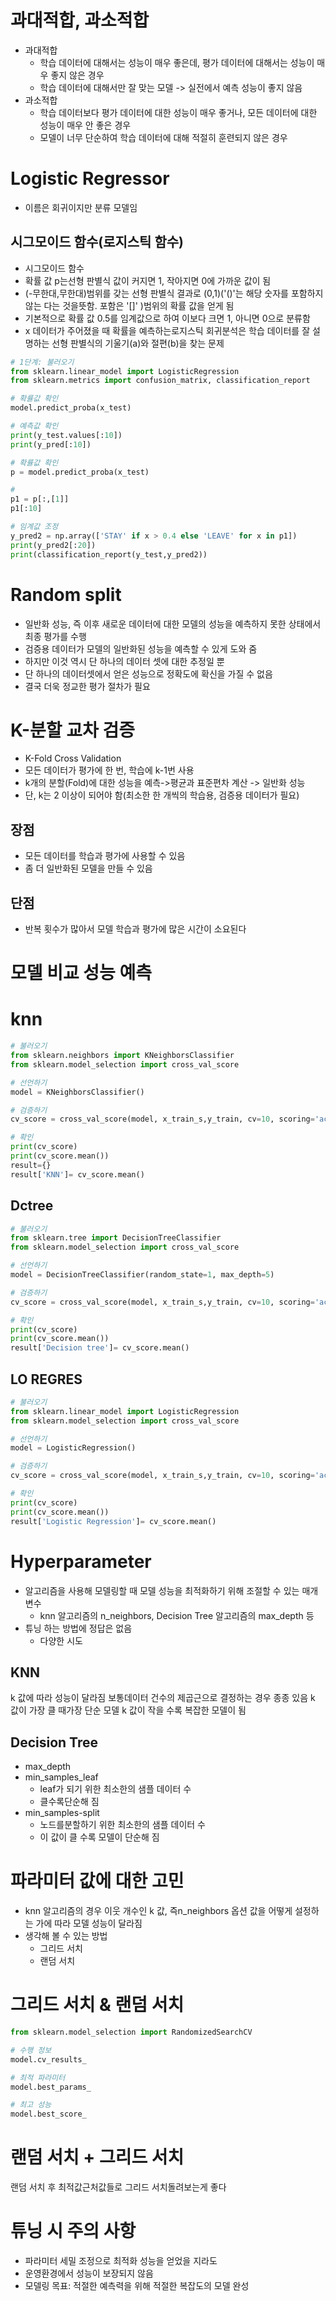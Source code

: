 
# 과대적합, 과소적합
- 과대적합
	- 학습 데이터에 대해서는 성능이 매우 좋은데, 평가 데이터에 대해서는 성능이 매우 좋지 않은 경우
	- 학습 데이터에 대해서만 잘 맞는 모델 -> 실전에서 예측 성능이 좋지 않음
- 과소적합
	- 학습 데이터보다 평가 데이터에 대한 성능이 매우 좋거나, 모든 데이터에 대한 성능이 매우 안 좋은 경우
	- 모델이 너무 단순하여 학습 데이터에 대해 적절히 훈련되지 않은 경우

# Logistic Regressor
- 이름은 회귀이지만 분류 모델임

## 시그모이드 함수(로지스틱 함수)
- 시그모이드 함수
- 확률 값 p는선형 판별식 값이 커지면 1, 작아지면 0에 가까운 값이 됨
- (-무한대,무한대)범위를 갖는 선형 판별식 결과로 (0,1)('()'는 해당 숫자를 포함하지 않는 다는 것을뜻함. 포함은 '\[]' )범위의 확률 값을 얻게 됨
- 기본적으로 확률 값 0.5를 임계값으로 하여 이보다 크면 1, 아니면 0으로 분류함
- x 데이터가 주어졌을 때 확률을 예측하는로지스틱 회귀분석은 학습 데이터를 잘 설명하는 선형 판별식의 기울기(a)와 절편(b)을 찾는 문제

```python
# 1단계: 불러오기
from sklearn.linear_model import LogisticRegression
from sklearn.metrics import confusion_matrix, classification_report
```

```python
# 확률값 확인
model.predict_proba(x_test)
```

```python
# 예측값 확인
print(y_test.values[:10])
print(y_pred[:10])

# 확률값 확인
p = model.predict_proba(x_test)

# 
p1 = p[:,[1]]
p1[:10]

# 임계값 조정
y_pred2 = np.array(['STAY' if x > 0.4 else 'LEAVE' for x in p1])
print(y_pred2[:20])
print(classification_report(y_test,y_pred2))
```


# Random split
- 일반화 성능, 즉 이후 새로운 데이터에 대한 모델의 성능을 예측하지 못한 상태에서 최종 평가를 수행
- 검증용 데이터가 모델의 일반화된 성능을 예측할 수 있게 도와 줌
- 하지만 이것 역시 단 하나의 데이터 셋에 대한 추정일 뿐
- 단 하나의 데이터셋에서 얻은 성능으로 정확도에 확신을 가질 수 없음
- 결국 더욱 정교한 평가 절차가 필요


# K-분할 교차 검증
- K-Fold Cross Validation
- 모든 데이터가 평가에 한 번, 학습에 k-1번 사용
- k개의 분할(Fold)에 대한 성능을 예측->평균과 표준편차 계산 -> 일반화 성능
- 단, k는 2 이상이 되어야 함(최소한 한 개씩의 학습용, 검증용 데이터가 필요)

## 장점
- 모든 데이터를 학습과 평가에 사용할 수 있음
- 좀 더 일반화된 모델을 만들 수 있음

## 단점
- 반복 횟수가 많아서 모델 학습과 평가에 많은 시간이 소요된다





# 모델 비교 성능 예측
# knn
```python
# 불러오기
from sklearn.neighbors import KNeighborsClassifier
from sklearn.model_selection import cross_val_score

# 선언하기
model = KNeighborsClassifier()

# 검증하기
cv_score = cross_val_score(model, x_train_s,y_train, cv=10, scoring='accuracy')

# 확인
print(cv_score)
print(cv_score.mean())
result={}
result['KNN']= cv_score.mean()
```

## Dctree
```python
# 불러오기
from sklearn.tree import DecisionTreeClassifier
from sklearn.model_selection import cross_val_score

# 선언하기
model = DecisionTreeClassifier(random_state=1, max_depth=5)

# 검증하기
cv_score = cross_val_score(model, x_train_s,y_train, cv=10, scoring='accuracy')

# 확인
print(cv_score)
print(cv_score.mean())
result['Decision tree']= cv_score.mean()
```

## LO REGRES
```python
# 불러오기
from sklearn.linear_model import LogisticRegression
from sklearn.model_selection import cross_val_score

# 선언하기
model = LogisticRegression()

# 검증하기
cv_score = cross_val_score(model, x_train_s,y_train, cv=10, scoring='accuracy')

# 확인
print(cv_score)
print(cv_score.mean())
result['Logistic Regression']= cv_score.mean()
```



# Hyperparameter
- 알고리즘을 사용해 모델링할 때 모델 성능을 최적화하기 위해 조절할 수 있는 매개변수
	- knn 알고리즘의 n_neighbors, Decision Tree 알고리즘의 max_depth 등
- 튜닝 하는 방법에 정답은 없음
	- 다양한 시도


## KNN
 k 값에 따라 성능이 달라짐
 보통데이터 건수의 제곱근으로 결정하는 경우 종종 있음
 k 값이 가장 클 때가장 단순 모델
 k 값이 작을 수록 복잡한 모델이 됨



## Decision Tree
- max_depth
- min_samples_leaf
	- leaf가 되기 위한 최소한의 샘플 데이터 수
	- 클수록단순해 짐 
- min_samples-split
	- 노드를분할하기 위한 최소한의 샘플 데이터 수
	- 이 값이 클 수록 모델이 단순해 짐





# 파라미터 값에 대한 고민
- knn 알고리즘의 경우 이웃 개수인 k 값, 즉n_neighbors 옵션 값을 어떻게 설정하는 가에 따라 모델 성능이 달라짐
- 생각해 볼 수 있는 방법
	- 그리드 서치
	- 랜덤 서치



# 그리드 서치 & 랜덤 서치
```python
from sklearn.model_selection import RandomizedSearchCV 
```

```python
# 수행 정보
model.cv_results_

# 최적 파라미터
model.best_params_

# 최고 성능
model.best_score_
```



# 랜덤 서치 + 그리드 서치
랜덤 서치 후 최적값근처값들로 그리드 서치돌려보는게 좋다


# 튜닝 시 주의 사항
- 파라미터 세밀 조정으로 최적화 성능을 얻었을 지라도
- 운영환경에서 성능이 보장되지 않음
- 모델링 목표: 적절한 예측력을 위해 적절한 복잡도의 모델 완성



